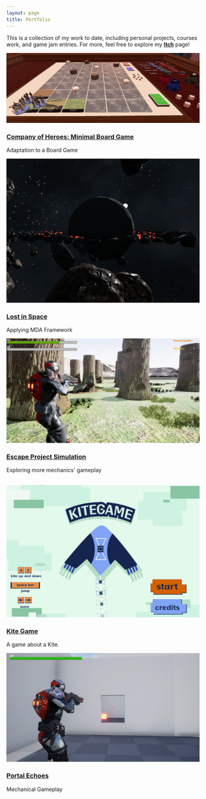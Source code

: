 ```yaml
---
layout: page
title: Portfolio
---
```

This is a collection of my work to date, including personal projects, courses work, and game jam entries. For more, feel free to explore my [**Itch**](https://sebastiansalas94.itch.io/) page!

<div class="row">
  <div class="col-4 col-6-medium col-12-small">
    <article class="box style2">
      <a href="https://sebastiansalas94.github.io/2024-10-27-Company-Of-Heroes" class="image featured"><img src="/assets/img/CoH/CoH_5.png" alt=""></a>
      <h3><a href="https://sebastiansalas94.github.io/2024-10-27-Company-Of-Heroes">Company of Heroes: Minimal Board Game</a></h3>
      <p>Adaptation to a Board Game</p>
    </article>
  </div>
  <div class="col-4 col-6-medium col-12-small">
    <article class="box style2">
      <a href="https://sebastiansalas94.github.io/2024-10-19-Lost-In-Space" class="image featured"><img src="/assets/img/LostInSpace_Images/LostInSpace_Thumbnail-Image.png" alt=""></a>
      <h3><a href="https://sebastiansalas94.github.io/2024-10-19-Lost-In-Space">Lost in Space</a></h3>
      <p>Applying MDA Framework</p>
    </article>
  </div>
    <div class="col-4 col-6-medium col-12-small">
    <article class="box style2">
      <a href="https://sebastiansalas94.github.io/2024-10-15-EscapeSimProject" class="image featured"><img src="/assets/img/EscapeSim/EscapeSim_6.png" alt=""></a>
      <h3><a href="https://sebastiansalas94.github.io/2024-10-15-EscapeSimProject">Escape Project Simulation</a></h3>
      <p>Exploring more mechanics' gameplay</p>
    </article>
  </div>
</div>

<br>

<div class="row">
  <div class="col-4 col-6-medium col-12-small">
    <article class="box style2">
      <a href="https://sebastiansalas94.github.io/2024-10-12-Kite-Game" class="image featured"><img src="/assets/img/KiteGame/KiteGame_Start.png" alt=""></a>
      <h3><a href="https://sebastiansalas94.github.io/2024-10-12-Kite-Game">Kite Game</a></h3>
      <p>A game about a Kite.</p>
    </article>
  </div>
  <div class="col-4 col-6-medium col-12-small">
    <article class="box style2">
           <a href="https://sebastiansalas94.github.io/2024-10-10-Portal-Echoes" class="image featured"><img src="/assets/img/PortalEchoes/PortalEchoes_3.png" alt=""></a>
      <h3><a href="https://sebastiansalas94.github.io/2024-10-10-Portal-Echoes">Portal Echoes</a></h3>
      <p>Mechanical Gameplay</p>
    </article>
  </div>
</div>
